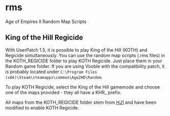 # rms
Age of Empires II Random Map Scripts


## King of the Hill Regicide

With UserPatch 1.5, it is possible to play King of the Hill (KOTH) and Regicide simultaneously.
You can use the random map scripts (.rms files) in the KOTH_REGICIDE folder to play KOTH Regicide. 
Just place them in your Random game folder. If you are using Vooble with the compatibility patch, 
it is probably located under `C:\Program Files (x86)\Steam\steamapps\common\Age2HD\Random`.

To play KOTH Regicide, select the King of the Hill gamemode and choose one of the maps provided - 
they all have a KHR_ prefix.

All maps from the KOTH_REGICIDE folder stem from [HJ1](https://github.com/HJ1/Age-of-Empires-II-RMS-Maps-Archive) 
and have been modified to enable KOTH Regicide.